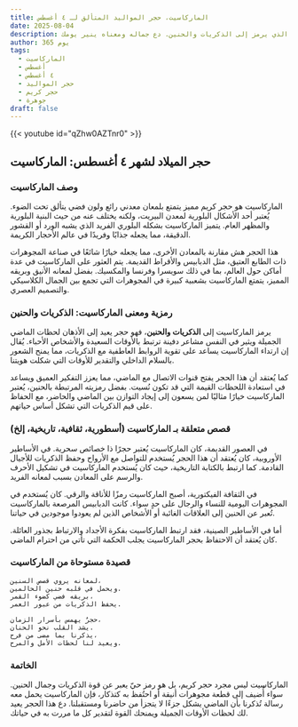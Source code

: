 ```yaml
---
title: الماركاسيت، حجر المواليد المتألق لـ ٤ أغسطس
date: 2025-08-04
description: اشعر بأهمية الماركاسيت، حجر المواليد لـ ٤ أغسطس الذي يرمز إلى الذكريات والحنين. دع جماله ومعناه ينير يومك.
author: 365 يوم
tags:
  - الماركاسيت
  - أغسطس
  - ٤ أغسطس
  - حجر المواليد
  - حجر كريم
  - جوهرة
draft: false
---
```


{{< youtube id="qZhw0AZTnr0" >}}

## حجر الميلاد لشهر ٤ أغسطس: الماركاسيت

### وصف الماركاسيت

الماركاسيت هو حجر كريم مميز يتمتع بلمعان معدني رائع ولون فضي يتألق تحت الضوء. يُعتبر أحد الأشكال البلورية لمعدن البيريت، ولكنه يختلف عنه من حيث البنية البلورية والمظهر العام. يتميز الماركاسيت بشكله البلوري الفريد الذي يشبه الورد أو القشور الدقيقة، مما يجعله جذابًا وفريدًا في عالم الأحجار الكريمة.

هذا الحجر هش مقارنة بالمعادن الأخرى، مما يجعله خيارًا شائعًا في صناعة المجوهرات ذات الطابع العتيق، مثل الدبابيس والأقراط القديمة. يتم العثور على الماركاسيت في عدة أماكن حول العالم، بما في ذلك سويسرا وفرنسا والمكسيك. بفضل لمعانه الأنيق وبريقه المميز، يتمتع الماركاسيت بشعبية كبيرة في المجوهرات التي تجمع بين الجمال الكلاسيكي والتصميم العصري.

### رمزية ومعنى الماركاسيت: الذكريات والحنين

يرمز الماركاسيت إلى **الذكريات والحنين**، فهو حجر يعيد إلى الأذهان لحظات الماضي الجميلة ويثير في النفس مشاعر دفينة ترتبط بالأوقات السعيدة والأشخاص الأحباء. يُقال إن ارتداء الماركاسيت يساعد على تقوية الروابط العاطفية مع الذكريات، مما يمنح الشعور بالسلام الداخلي والتقدير للأوقات التي شكلت هويتنا.

كما يُعتقد أن هذا الحجر يفتح قنوات الاتصال مع الماضي، مما يعزز التفكير العميق ويساعد في استعادة اللحظات القيمة التي قد تكون نُسيت. بفضل رمزيته المرتبطة بالحنين، يُعتبر الماركاسيت خيارًا مثاليًا لمن يسعون إلى إيجاد التوازن بين الماضي والحاضر، مع الحفاظ على قيم الذكريات التي تشكل أساس حياتهم.

### قصص متعلقة بـ الماركاسيت (أسطورية، ثقافية، تاريخية، إلخ)

في العصور القديمة، كان الماركاسيت يُعتبر حجرًا ذا خصائص سحرية. في الأساطير الأوروبية، كان يُعتقد أن هذا الحجر يُستخدم للتواصل مع الأرواح وحفظ الذكريات للأجيال القادمة. كما ارتبط بالكتابة التاريخية، حيث كان يُستخدم الماركاسيت في تشكيل الأحرف والرسم على المعادن بسبب لمعانه الفريد.

في الثقافة الفيكتورية، أصبح الماركاسيت رمزًا للأناقة والرقي. كان يُستخدم في المجوهرات اليومية للنساء والرجال على حدٍ سواء. كانت الدبابيس المرصعة بالماركاسيت تُعبر عن الحنين إلى العلاقات الغائبة أو الأشخاص الذين لم يعودوا موجودين في حياتنا.

أما في الأساطير الصينية، فقد ارتبط الماركاسيت بفكرة الأجداد والارتباط بجذور العائلة. كان يُعتقد أن الاحتفاظ بحجر الماركاسيت يجلب الحكمة التي تأتي من احترام الماضي.

### قصيدة مستوحاة من الماركاسيت

```
لمعانه يروي قصص السنين،  
ويحمل في قلبه حنين الحالمين.  
بريقه فضي كضوء القمر،  
يحفظ الذكريات من عبور العمر.

حجرٌ يهمس بأسرار الزمان،  
يشد القلب نحو الحنان.  
يذكرنا بما مضى من فرح،  
ويعيد لنا لحظات الأمل والمرح.
```

### الخاتمة

الماركاسيت ليس مجرد حجر كريم، بل هو رمز حيّ يعبر عن قوة الذكريات وجمال الحنين. سواء أُضيف إلى قطعة مجوهرات أنيقة أو احتُفظ به كتذكار، فإن الماركاسيت يحمل معه رسالة تُذكرنا بأن الماضي يشكل جزءًا لا يتجزأ من حاضرنا ومستقبلنا. دع هذا الحجر يعيد لك لحظات الأوقات الجميلة ويمنحك القوة لتقدير كل ما مررت به في حياتك.